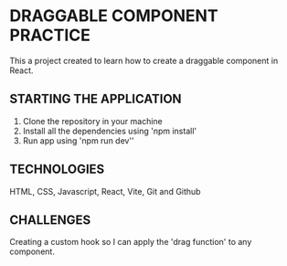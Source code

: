 # DRAGGABLE COMPONENT PRACTICE

This a project created to learn how to create a draggable component in React.

## STARTING THE APPLICATION
1. Clone the repository in your machine
2. Install all the dependencies using 'npm install'
3. Run app using 'npm run dev''

## TECHNOLOGIES
HTML, CSS, Javascript, React, Vite, Git and Github

## CHALLENGES
Creating a custom hook so I can apply the 'drag function' to any component.
